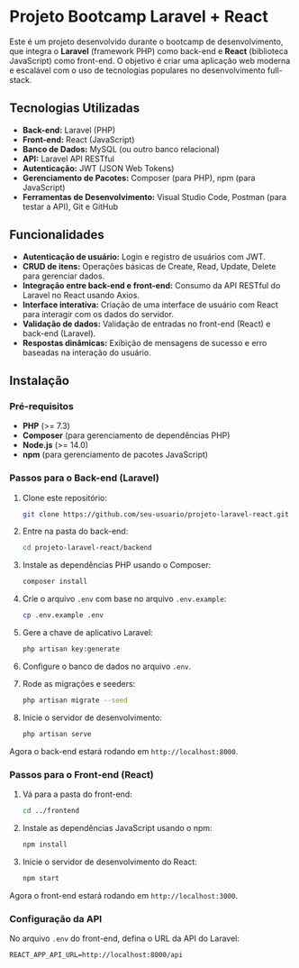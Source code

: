 # Projeto Bootcamp Laravel + React

Este é um projeto desenvolvido durante o bootcamp de desenvolvimento, que integra o **Laravel** (framework PHP) como back-end e **React** (biblioteca JavaScript) como front-end. O objetivo é criar uma aplicação web moderna e escalável com o uso de tecnologias populares no desenvolvimento full-stack.

## Tecnologias Utilizadas

- **Back-end:** Laravel (PHP)
- **Front-end:** React (JavaScript)
- **Banco de Dados:** MySQL (ou outro banco relacional)
- **API:** Laravel API RESTful
- **Autenticação:** JWT (JSON Web Tokens)
- **Gerenciamento de Pacotes:** Composer (para PHP), npm (para JavaScript)
- **Ferramentas de Desenvolvimento:** Visual Studio Code, Postman (para testar a API), Git e GitHub

## Funcionalidades

- **Autenticação de usuário:** Login e registro de usuários com JWT.
- **CRUD de itens:** Operações básicas de Create, Read, Update, Delete para gerenciar dados.
- **Integração entre back-end e front-end:** Consumo da API RESTful do Laravel no React usando Axios.
- **Interface interativa:** Criação de uma interface de usuário com React para interagir com os dados do servidor.
- **Validação de dados:** Validação de entradas no front-end (React) e back-end (Laravel).
- **Respostas dinâmicas:** Exibição de mensagens de sucesso e erro baseadas na interação do usuário.

## Instalação

### Pré-requisitos

- **PHP** (>= 7.3)
- **Composer** (para gerenciamento de dependências PHP)
- **Node.js** (>= 14.0)
- **npm** (para gerenciamento de pacotes JavaScript)

### Passos para o Back-end (Laravel)

1. Clone este repositório:
    ```bash
    git clone https://github.com/seu-usuario/projeto-laravel-react.git
    ```

2. Entre na pasta do back-end:
    ```bash
    cd projeto-laravel-react/backend
    ```

3. Instale as dependências PHP usando o Composer:
    ```bash
    composer install
    ```

4. Crie o arquivo `.env` com base no arquivo `.env.example`:
    ```bash
    cp .env.example .env
    ```

5. Gere a chave de aplicativo Laravel:
    ```bash
    php artisan key:generate
    ```

6. Configure o banco de dados no arquivo `.env`.

7. Rode as migrações e seeders:
    ```bash
    php artisan migrate --seed
    ```

8. Inicie o servidor de desenvolvimento:
    ```bash
    php artisan serve
    ```

Agora o back-end estará rodando em `http://localhost:8000`.

### Passos para o Front-end (React)

1. Vá para a pasta do front-end:
    ```bash
    cd ../frontend
    ```

2. Instale as dependências JavaScript usando o npm:
    ```bash
    npm install
    ```

3. Inicie o servidor de desenvolvimento do React:
    ```bash
    npm start
    ```

Agora o front-end estará rodando em `http://localhost:3000`.

### Configuração da API

No arquivo `.env` do front-end, defina o URL da API do Laravel:

```env
REACT_APP_API_URL=http://localhost:8000/api
